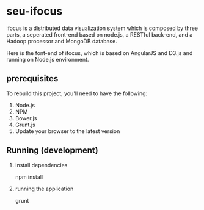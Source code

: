 # seu-ifocus

ifocus is a distributed data visualization system which is composed by three parts, a seperated front-end based
 on node.js, a RESTful back-end, and a Hadoop processor and MongoDB database.
 
 Here is the font-end of ifocus, which is based on AngularJS and D3.js and running on Node.js environment.
 
## prerequisites

To rebuild this project, you'll need to have the following:

1. Node.js
2. NPM
3. Bower.js
4. Grunt.js
5. Update your browser to the latest version

## Running (development)

1. install dependencies

    npm install
    
2. running the application

    grunt